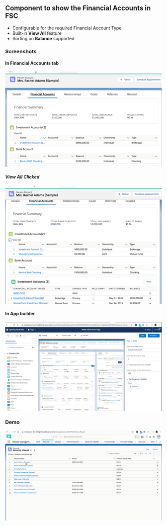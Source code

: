## Component to show the Financial Accounts in FSC 

- Configurable for the required Financial Account Type
- Built-in **View All** feature
- Sorting on **Balance** supported


### Screenshots

#### In Financial Accounts tab
![comp](img/fa-comp-1.png)

##### View All Clicked
![comp](img/fa-comp-3.png)


#### In App builder
![app builder - comp](img/fa-app-2.png)


### Demo

![Demo of the component in action](img/fa-comp-1.gif)

